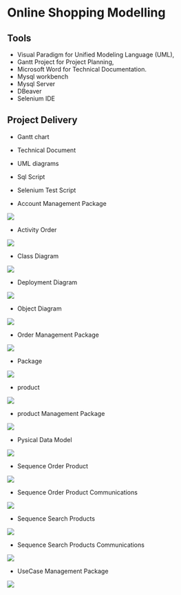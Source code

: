 # Online Shopping Modelling 

Tools
--------------------------------------

- Visual Paradigm for Unified Modeling Language (UML), 
- Gantt Project for Project Planning,
- Microsoft Word for Technical Documentation.
- Mysql workbench 
- Mysql Server 
- DBeaver
- Selenium IDE


Project Delivery
---------------------------------------

- Gantt chart
- Technical Document
- UML diagrams
- Sql Script
- Selenium Test Script


- Account Management Package

![](/AccountManagementPackage.jpg)

- Activity Order

![](/ActivityOrder.jpg)

- Class Diagram

![](/ClassDiagram.jpg)

- Deployment Diagram

![](/DeploymentDiagram.jpg)

- Object Diagram

![](/ObjectDiagram.jpg)

- Order Management Package

![](/OrderManagementPackage.jpg)

- Package

![](/Package.jpg)

- product

![](/product.jpg)

- product Management Package

![](/productManagementPackage.jpg)

- Pysical Data Model

![](/PysicalDataModel.jpg)

- Sequence Order Product

![](/SequenceOrderProduct.jpg)

- Sequence Order Product Communications

![](/SequenceOrderProductCommunications.jpg)

- Sequence Search Products

![](/SequenceSearchProducts.jpg)

- Sequence Search Products Communications

![](/SequenceSearchProductsCommunications.jpg)

- UseCase Management Package

![](/UseCaseManagementPackage.jpg)
